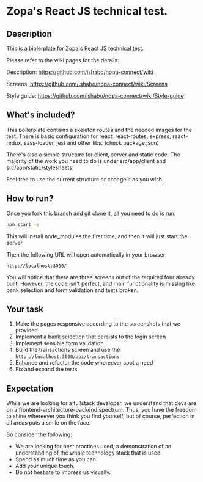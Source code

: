 # Zopa's React JS technical test.

## Description
This is a biolerplate for Zopa's React JS technical test.

Please refer to the wiki pages for the details:

Description: https://github.com/ishabo/nopa-connect/wiki

Screens: https://github.com/ishabo/nopa-connect/wiki/Screens

Style guide: https://github.com/ishabo/nopa-connect/wiki/Style-guide

## What's included?
This boilerplate contains a skeleton routes and the needed images for the test.
There is basic configuration for react, react-routes, express, react-redux, sass-loader, jest and other libs. (check package.json)

There's also a simple structure for client, server and static code. The majority of the work you need to do is under src/app/client and src/app/static/stylesheets.

Feel free to use the current structure or change it as you wish. 

## How to run?

Once you fork this branch and git clone it, all you need to do is run:

```sh
npm start -s
```

This will install node_modules the first time, and then it will just start the server.

Then the following URL will open automatically in your browser:
```
http://localhost:3000/ 
```

You will notice that there are three screens out of the required four already built. However, the code isn't perfect, and main functionality is missing like bank selection and form validation and tests broken.

## Your task

1. Make the pages responsive according to the screenshots that we provided
2. Implement a bank selection that persists to the login screen
3. Implement sensible form validation
4. Build the transactions screen and use the `http://localhost:3000/api/transactions`
5. Enhance and refactor the code whereever spot a need
6. Fix and expand the tests

## Expectation

While we are looking for a fullstack developer, we understand that devs are on a frontend-architecture-backend spectrum. Thus, you have the freedom to shine whereever you think you find yourself, but of course, perfection in all areas puts a smile on the face.

So consider the following:
- We are looking for best practices used, a demonstration of an understanding of the whole technology stack that is used.
- Spend as much time as you can.
- Add your unique touch.
- Do not hestiate to impress us visually.


